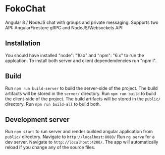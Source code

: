 # FokoChat

Angular 8 / NodeJS chat with groups and private messaging. Supports two API: AngularFirestore gRPC and NodeJS/Websockets API

## Installation

You should have installed "node": "10.x" and "npm": "6.x" to run the applcation.
To install both server and client dependendencies run "npm i".

## Build

Run `npm run build-server` to build the server-side of the project. The build artifacts will be stored in the `server/` directory.
Run `npm run build` to build the client-side of the project. The build artifacts will be stored in the `public/` directory.
Run `npm run build-all` to build both.

## Development server

Run `npm start` to run server and render builded angular application from `public/` directory. Navigate to `http://localhost:8080/`
Run `ng serve` for a dev server. Navigate to `http://localhost:4200/`. The app will automatically reload if you change any of the source files.
